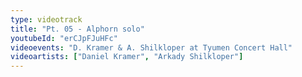```yaml
---
type: videotrack
title: "Pt. 05 - Alphorn solo"
youtubeId: "erCJpFJuHFc"
videoevents: "D. Kramer & A. Shilkloper at Tyumen Concert Hall"
videoartists: ["Daniel Kramer", "Arkady Shilkloper"]
---
```

